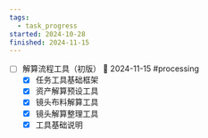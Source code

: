 ```yaml
---
tags:
  - task_progress
started: 2024-10-28
finished: 2024-11-15
---
```


- [ ] 解算流程工具（初版） 📅 2024-11-15 #processing 
	- [x] 任务工具基础框架
	- [x] 资产解算预设工具
	- [x] 镜头布料解算工具
	- [x] 镜头解算整理工具
	- [x] 工具基础说明